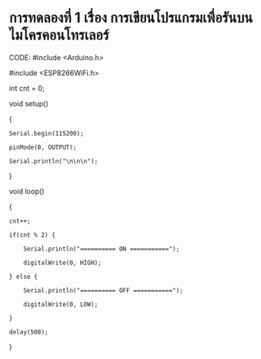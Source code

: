 # การทดลองที่ 1 เรื่อง การเขียนโปรแกรมเพื่อรันบนไมโครคอนโทรเลอร์
CODE:
#include <Arduino.h>

#include <ESP8266WiFi.h>

int cnt = 0;

void setup()

{

	Serial.begin(115200);
	
	pinMode(0, OUTPUT);
	
	Serial.println("\n\n\n");
	
}

void loop()

{

	cnt++;
	
	if(cnt % 2) {
	
		Serial.println("========== ON ===========");
		
		digitalWrite(0, HIGH);
		
	} else {
	
		Serial.println("========== OFF ===========");
		
		digitalWrite(0, LOW);
		
	}
	
	delay(500);
	
}
